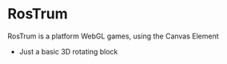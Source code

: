 RosTrum
=======

RosTrum is a platform WebGL games, using the Canvas Element

- Just a basic 3D rotating block